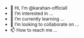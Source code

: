 - 👋 Hi, I’m @karahan-officiall
- 👀 I’m interested in ...
- 🌱 I’m currently learning ...
- 💞️ I’m looking to collaborate on ...
- 📫 How to reach me ...

<!---
karahan-officiall/karahan-officiall is a ✨ special ✨ repository because its `README.md` (this file) appears on your GitHub profile.
You can click the Preview link to take a look at your changes.
--->
